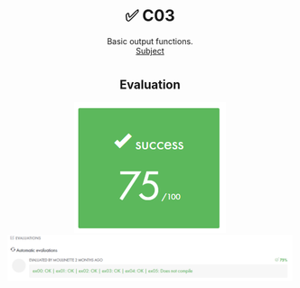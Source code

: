 # <h1 align="center"> :white_check_mark: C03</h1>
<p align="center">
Basic output functions.<br>
<a href="../Resources/Subjects/en.subject_C03.pdf">Subject</a>
</p>

# <h2 align="center"> Evaluation </h1>
<p align="center">
<a><img src="../Resources/Evals/grade_C03.png" alt="evaluation2" class="centerImage"/></a><br />
<a><img src="../Resources/Evals/grades_C03.png" alt="evaluation" width=1000 class="centerImage"/></a><br />
</p>
